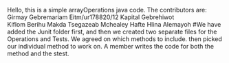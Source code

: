 Hello, this is a simple arrayOperations java code. The contributors are:
              Girmay Gebremariam     Eitm/ur178820/12
              Kapital Gebrehiwot     
              Kiflom Berihu
              Makda Tsegazeab
              Mchealey Hafte
              Hlina Alemayoh
#We have added the Junit folder first, and then we created two separate files for the Operations and Tests.
We agreed on which methods to include. then picked our individual method to work on. A member writes the code for
both the method and the stest.
